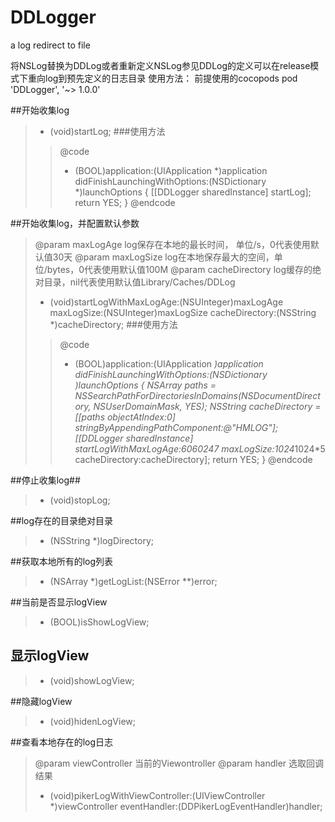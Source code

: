# DDLogger
a log redirect to file 

将NSLog替换为DDLog或者重新定义NSLog参见DDLog的定义可以在release模式下重向log到预先定义的日志目录
使用方法：
前提使用的cocopods
pod 'DDLogger', '~> 1.0.0'

##开始收集log
>- (void)startLog;
>###使用方法
> >@code
> >- (BOOL)application:(UIApplication *)application didFinishLaunchingWithOptions:(NSDictionary *)launchOptions {
> >      [[DDLogger sharedInstance] startLog];
> >       return YES;
> >}
> >@endcode

##开始收集log，并配置默认参数
>
>  @param maxLogAge      log保存在本地的最长时间， 单位/s，0代表使用默认值30天
>  @param maxLogSize     log在本地保存最大的空间，单位/bytes，0代表使用默认值100M
>  @param cacheDirectory log缓存的绝对目录，nil代表使用默认值Library/Caches/DDLog
>- (void)startLogWithMaxLogAge:(NSUInteger)maxLogAge maxLogSize:(NSUInteger)maxLogSize cacheDirectory:(NSString *)cacheDirectory;
> ###使用方法
> >@code
> >- (BOOL)application:(UIApplication *)application didFinishLaunchingWithOptions:(NSDictionary *)launchOptions {
> >        NSArray *paths = NSSearchPathForDirectoriesInDomains(NSDocumentDirectory, NSUserDomainMask, YES);
> >        NSString *cacheDirectory = [[paths objectAtIndex:0] stringByAppendingPathComponent:@"HMLOG"];
> >        [[DDLogger sharedInstance] startLogWithMaxLogAge:60*60*24*7 maxLogSize:1024*1024*5 cacheDirectory:cacheDirectory]; 
> >        return YES;
> > }
> > @endcode

##停止收集log##
>- (void)stopLog;

##log存在的目录绝对目录
>- (NSString *)logDirectory;

##获取本地所有的log列表
>- (NSArray *)getLogList:(NSError **)error;


##当前是否显示logView
>- (BOOL)isShowLogView;

## 显示logView
>- (void)showLogView;

##隐藏logView
>- (void)hidenLogView;


##查看本地存在的log日志
>
>  @param viewController 当前的Viewontroller
>  @param handler        选取回调结果
>
>- (void)pikerLogWithViewController:(UIViewController *)viewController eventHandler:(DDPikerLogEventHandler)handler;

